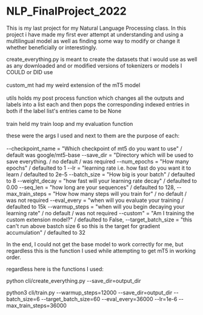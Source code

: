 # NLP_FinalProject_2022
This is my last project for my Natural Language Processing class. In this project i have made my first  ever attempt at understanding and using a multilingual model as well as finding some way to modify or change it whether beneficially or interestingly. 

create_everything.py is meant to create the datasets that i would use as well as any downloaded and or modified versions of tokenizers or models I COULD or DID use <br>  
custom_mt had my weird extension of the mT5 model <br>  
utils holds my post process function which changes all the outputs and labels into a list each and then pops the corresponding indexed entries in both if the label list's entries came to be None <br>  
train held my train loop and my evaluation function

these were the args I used and next to them are the purpose of each: <br>  
--checkpoint_name = "Which checkpoint of mt5 do you want to use" / default was google/mt5-base
--save_dir        = "Directory which will be used to save everything. / no default / was required
--num_epochs      = "How many epochs" / defaulted to 1
--lr              = "learning rate i.e. how fast do you want it to learn / defaulted to 2e-5
--batch_size      = "How big is your batch" / defaulted to 8
--weight_decay    = "how fast will your learning rate decay" / defaulted to 0.00
--seq_len         = "how long are your sequences" / defaulted to 128,
--max_train_steps = "How how many steps will you train for" / no default / was not required
--eval_every      = "when will you evaluate your training / defaulted to 15k
--warmup_steps    = "when will you begin decaying your learning rate" / no default / was not required
--custom"         = "Am I training the custom extension model?" / defaulted to False,
--target_batch_size = "this can't run above bastch size 6 so this is the target for gradient accumulation" / defaulted to 32

In the end, I could not get the base model to work correctly for me, but regardless this is the function I used while attempting to get mT5 in working order.

regardless here is the functions I used: <br> 

python cli/create_everything.py --save_dir=output_dir

python3 cli/train.py --warmup_steps=12000 --save_dir=output_dir --batch_size=6 --target_batch_size=60 --eval_every=36000 --lr=1e-6 --max_train_steps=36000

